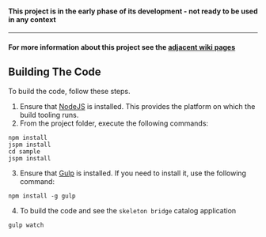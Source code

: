 #### This project is in the early phase of its development - not ready to be used in any context

* * *

#### For more information about this project see the [adjacent wiki pages](https://github.com/aurelia-ui-toolkits/skeleton-bridge/wiki) 

## Building The Code

To build the code, follow these steps.

1. Ensure that [NodeJS](http://nodejs.org/) is installed. This provides the platform on which the build tooling runs.
2. From the project folder, execute the following commands:

  ```shell
  npm install
  jspm install
  cd sample
  jspm install
  ```
3. Ensure that [Gulp](http://gulpjs.com/) is installed. If you need to install it, use the following command:

  ```shell
  npm install -g gulp
  ```
4. To build the code and see the `skeleton bridge` catalog application

  ```shell
  gulp watch
  ```


